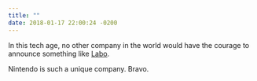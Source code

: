 ```yaml
---
title: ""
date: 2018-01-17 22:00:24 -0200
---
```


In this tech age, no other company in the world would have the courage to announce something like [Labo](https://www.youtube.com/watch?v=P3Bd3HUMkyU). 

Nintendo is such a unique company. Bravo.
